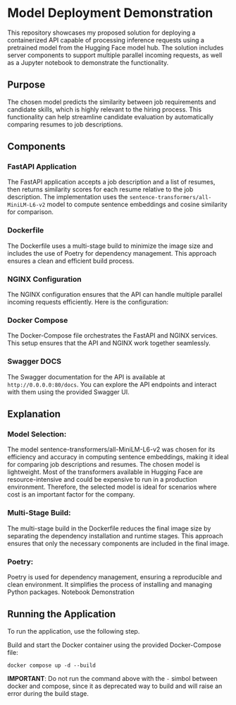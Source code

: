 # Model Deployment Demonstration
This repository showcases my proposed solution for deploying a containerized API capable of processing inference requests using a pretrained model from the Hugging Face model hub. The solution includes server components to support multiple parallel incoming requests, as well as a Jupyter notebook to demonstrate the functionality.

## Purpose
The chosen model predicts the similarity between job requirements and candidate skills, which is highly relevant to the hiring process. This functionality can help streamline candidate evaluation by automatically comparing resumes to job descriptions.

## Components

### FastAPI Application

The FastAPI application accepts a job description and a list of resumes, then returns similarity scores for each resume relative to the job description. The implementation uses the `sentence-transformers/all-MiniLM-L6-v2` model to compute sentence embeddings and cosine similarity for comparison.


### Dockerfile

The Dockerfile uses a multi-stage build to minimize the image size and includes the use of Poetry for dependency management. This approach ensures a clean and efficient build process.

### NGINX Configuration

The NGINX configuration ensures that the API can handle multiple parallel incoming requests efficiently. Here is the configuration:


### Docker Compose
The Docker-Compose file orchestrates the FastAPI and NGINX services. This setup ensures that the API and NGINX work together seamlessly. 


### Swagger DOCS
The Swagger documentation for the API is available at `http://0.0.0.0:80/docs`. You can explore the API endpoints and interact with them using the provided Swagger UI.


## Explanation

### Model Selection: 
The model sentence-transformers/all-MiniLM-L6-v2 was chosen for its efficiency and accuracy in computing sentence embeddings, making it ideal for comparing job descriptions and resumes.
The chosen model is lightweight. Most of the transformers available in Hugging Face are resource-intensive and could be expensive to run in a production environment. Therefore, the selected model is ideal for scenarios where cost is an important factor for the company.

### Multi-Stage Build: 
The multi-stage build in the Dockerfile reduces the final image size by separating the dependency installation and runtime stages. This approach ensures that only the necessary components are included in the final image.

### Poetry: 
Poetry is used for dependency management, ensuring a reproducible and clean environment. It simplifies the process of installing and managing Python packages.
Notebook Demonstration


## Running the Application
To run the application, use the following step.

Build and start the Docker container using the provided Docker-Compose file:

```
docker compose up -d --build
```

**IMPORTANT**: 
Do not run the command above with the `-` simbol between docker and compose, since it as deprecated way to build and will raise an error during 
the build stage.


